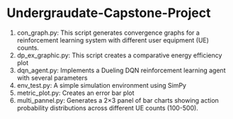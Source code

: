 # Undergraudate-Capstone-Project
1. con_graph.py: This script generates convergence graphs for a reinforcement learning system with different user equipment (UE) counts.
2. dp_ex_graphic.py: This script creates a comparative energy efficiency plot
3. dqn_agent.py: Implements a Dueling DQN reinforcement learning agent with several parameters
4. env_test.py: A simple simulation environment using SimPy
5. metric_plot.py: Creates an error bar plot
6. multi_pannel.py: Generates a 2×3 panel of bar charts showing action probability distributions across different UE counts (100-500). 

